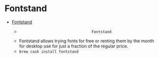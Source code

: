 # Fontstand
- [Fontstand](https://fontstand.com/)
  -                                      Fontstand								
  - Fontstand allows trying fonts for free or renting them by the month for desktop use for just a fraction of the regular price.
  - `brew cask install fontstand`
